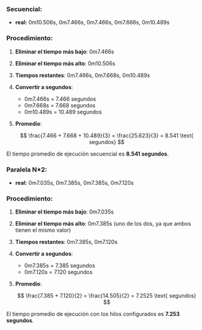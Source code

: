 ### Secuencial:
- **real:** 0m10.506s, 0m7.466s, 0m7.466s, 0m7.668s, 0m10.489s

### Procedimiento:
1. **Eliminar el tiempo más bajo**: 0m7.466s
2. **Eliminar el tiempo más alto**: 0m10.506s
3. **Tiempos restantes**: 0m7.466s, 0m7.668s, 0m10.489s
4. **Convertir a segundos**:
   - 0m7.466s = 7.466 segundos
   - 0m7.668s = 7.668 segundos
   - 0m10.489s = 10.489 segundos
5. **Promedio**:

   $$
   \frac{7.466 + 7.668 + 10.489}{3} = \frac{25.623}{3} = 8.541 \text{ segundos}
   $$

El tiempo promedio de ejecución secuencial es **8.541 segundos**.


### Paralela N*2:
- **real:** 0m7.035s, 0m7.385s, 0m7.385s, 0m7.120s

### Procedimiento:
1. **Eliminar el tiempo más bajo**: 0m7.035s
2. **Eliminar el tiempo más alto**: 0m7.385s (uno de los dos, ya que ambos tienen el mismo valor)
3. **Tiempos restantes**: 0m7.385s, 0m7.120s
4. **Convertir a segundos**:
   - 0m7.385s = 7.385 segundos
   - 0m7.120s = 7.120 segundos
5. **Promedio**:

   $$
   \frac{7.385 + 7.120}{2} = \frac{14.505}{2} = 7.2525 \text{ segundos}
   $$

El tiempo promedio de ejecución con los hilos configurados es **7.253 segundos**.
